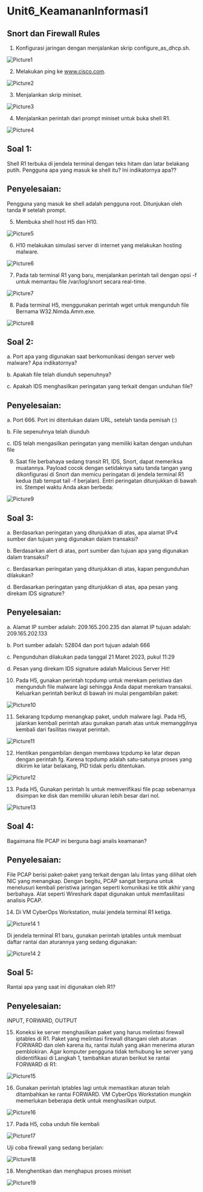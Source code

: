 # Unit6_KeamananInformasi1 
## Snort dan Firewall Rules 

1. Konfigurasi jaringan dengan menjalankan skrip configure_as_dhcp.sh.

![Picture1](https://user-images.githubusercontent.com/99699435/227873410-77375fbe-5da1-4436-91bb-878fddedaf82.png)

2. Melakukan ping ke www.cisco.com.

![Picture2](https://user-images.githubusercontent.com/99699435/227873838-077c2bcd-1319-4d36-b371-016ef2b319de.png)

3.	Menjalankan skrip miniset. 

![Picture3](https://user-images.githubusercontent.com/99699435/227874038-8020fa4c-6d36-4905-9c0a-f05e737b9519.png)

4.	Menjalankan perintah dari prompt miniset untuk buka shell R1.

![Picture4](https://user-images.githubusercontent.com/99699435/227874430-9268f8dc-b415-4b07-b439-744be06e1c1b.png) 

## Soal 1: 
Shell R1 terbuka di jendela terminal dengan teks hitam dan latar belakang putih. 
Pengguna apa yang masuk ke shell itu? Ini indikatornya apa??

## Penyelesaian:
Pengguna yang masuk ke shell adalah pengguna root. Ditunjukan oleh tanda # setelah prompt. 

5.	 Membuka shell host H5 dan H10. 

![Picture5](https://user-images.githubusercontent.com/99699435/227876129-53117f83-948f-4d55-9431-9e9e50bac973.png)

6.	H10 melakukan simulasi server di internet yang melakukan hosting malware.

![Picture6](https://user-images.githubusercontent.com/99699435/227876161-49cd428b-1461-42e3-9ef9-dc4dc693dbbc.png)

7.	Pada tab terminal R1 yang baru, menjalankan perintah tail dengan opsi -f untuk memantau file /var/log/snort secara real-time.

![Picture7](https://user-images.githubusercontent.com/99699435/227876182-709a0ae7-c552-4297-91d4-e7df3b87b594.png)

8.	Pada terminal H5, menggunakan perintah wget untuk mengunduh file Bernama W32.Nimda.Amm.exe.

![Picture8](https://user-images.githubusercontent.com/99699435/227876220-5a59b4e0-a0aa-4043-aa86-e245a49dc0b4.png)

## Soal 2: 
a.	Port apa yang digunakan saat berkomunikasi dengan server web malware? Apa indikatornya?

b.	Apakah file telah diunduh sepenuhnya?

c.	Apakah IDS menghasilkan peringatan yang terkait dengan unduhan file?

## Penyelesaian:
a.	Port 666. Port ini ditentukan dalam URL, setelah tanda pemisah (:)

b.	File sepenuhnya telah diunduh

c.	IDS telah mengasilkan peringatan yang memiliki kaitan dengan unduhan file

9.	Saat file berbahaya sedang transit R1, IDS, Snort, dapat memeriksa muatannya. Payload cocok dengan setidaknya satu tanda tangan yang dikonfigurasi di Snort dan memicu peringatan di jendela terminal R1 kedua (tab tempat tail -f berjalan). Entri peringatan ditunjukkan di bawah ini. Stempel waktu Anda akan berbeda:

![Picture9](https://user-images.githubusercontent.com/99699435/227877477-5fc83339-7cc1-4c9b-941f-3679b0216932.png)

## Soal 3: 
a.	Berdasarkan peringatan yang ditunjukkan di atas, apa alamat IPv4 sumber dan tujuan yang digunakan dalam transaksi?

b.	Berdasarkan alert di atas, port sumber dan tujuan apa yang digunakan dalam transaksi?

c.	Berdasarkan peringatan yang ditunjukkan di atas, kapan pengunduhan dilakukan?

d.	Berdasarkan peringatan yang ditunjukkan di atas, apa pesan yang direkam IDS signature? 

## Penyelesaian:
a.	Alamat IP sumber adalah: 209.165.200.235 dan alamat IP tujuan adalah: 209.165.202.133

b.	Port sumber adalah: 52804 dan port tujuan adalah 666 

c.	Pengunduhan dilakukan pada tanggal 21 Maret 2023, pukul 11:29

d.	Pesan yang direkam IDS signature adalah Malicious Server Hit!

10.	Pada H5, gunakan perintah tcpdump untuk merekam peristiwa dan mengunduh file malware lagi sehingga Anda dapat merekam transaksi. Keluarkan perintah berikut di bawah ini mulai pengambilan paket:

![Picture10](https://user-images.githubusercontent.com/99699435/227878918-3acebd2f-6a33-4e68-9862-f9210ec9d800.png)

11.	Sekarang tcpdump menangkap paket, unduh malware lagi. Pada H5, jalankan kembali perintah atau gunakan panah atas untuk memanggilnya kembali dari fasilitas riwayat perintah.

![Picture11](https://user-images.githubusercontent.com/99699435/227878934-05dd8403-8722-4ae8-a308-df2786284344.png)

12.	Hentikan pengambilan dengan membawa tcpdump ke latar depan dengan perintah fg. Karena tcpdump adalah satu-satunya proses yang dikirim ke latar belakang, PID tidak perlu ditentukan.

![Picture12](https://user-images.githubusercontent.com/99699435/227878945-9f1f4ebf-b0ad-48ac-9439-9d68478f5c6a.png)

13.	Pada H5, Gunakan perintah ls untuk memverifikasi file pcap sebenarnya disimpan ke disk dan memiliki ukuran lebih besar dari nol.

![Picture13](https://user-images.githubusercontent.com/99699435/227878961-f52519e7-5796-4e8d-8c81-81e19aec5f79.png) 

## Soal 4: 
Bagaimana file PCAP ini berguna bagi analis keamanan?

## Penyelesaian:
File PCAP berisi paket-paket yang terkait dengan lalu lintas yang dilihat oleh NIC yang menangkap. Dengan begitu, PCAP sangat berguna untuk menelusuri kembali peristiwa jaringan seperti komunikasi ke titik akhir yang berbahaya. Alat seperti Wireshark dapat digunakan untuk memfasilitasi analisis PCAP.

14.	Di VM CyberOps Workstation, mulai jendela terminal R1 ketiga.

![Picture14 1](https://user-images.githubusercontent.com/99699435/227879952-95355f69-aabc-4ed2-bd6f-469401f63a39.png)

Di jendela terminal R1 baru, gunakan perintah iptables untuk membuat daftar rantai dan aturannya yang sedang digunakan:

![Picture14 2](https://user-images.githubusercontent.com/99699435/227879983-8a74e453-975d-4f02-ba0f-84878dd97cd0.png)

## Soal 5: 
Rantai apa yang saat ini digunakan oleh R1?

## Penyelesaian:
INPUT, FORWARD, OUTPUT

15.	Koneksi ke server menghasilkan paket yang harus melintasi firewall iptables di R1. Paket yang melintasi firewall ditangani oleh aturan FORWARD dan oleh karena itu, rantai itulah yang akan menerima aturan pemblokiran. Agar komputer pengguna tidak terhubung ke server yang diidentifikasi di Langkah 1, tambahkan aturan berikut ke rantai FORWARD di R1:

![Picture15](https://user-images.githubusercontent.com/99699435/227881004-c30580df-6fc7-415d-8739-1d5c00b03373.png)

16.	Gunakan perintah iptables lagi untuk memastikan aturan telah ditambahkan ke rantai FORWARD. VM CyberOps Workstation mungkin memerlukan beberapa detik untuk menghasilkan output.

![Picture16](https://user-images.githubusercontent.com/99699435/227881024-39643e71-3983-4b63-b25f-ebb1ba0916e9.png)

17.	Pada H5, coba unduh file kembali 

![Picture17](https://user-images.githubusercontent.com/99699435/227881041-f951647e-291d-4112-989c-eaabb93e2a0f.png)

Uji coba firewall yang sedang berjalan:

![Picture18](https://user-images.githubusercontent.com/99699435/227881049-2bac70ad-da55-48d5-82fc-ed32138cedec.png)

18.	Menghentikan dan menghapus proses miniset 

![Picture19](https://user-images.githubusercontent.com/99699435/227881072-5ee42621-4274-4b66-ba90-85881c4bf4cb.png)

